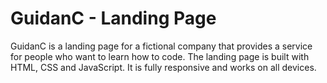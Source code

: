 # GuidanC - Landing Page

GuidanC is a landing page for a fictional company that provides a service for people who want to learn how to code. The landing page is built with HTML, CSS and JavaScript. It is fully responsive and works on all devices.